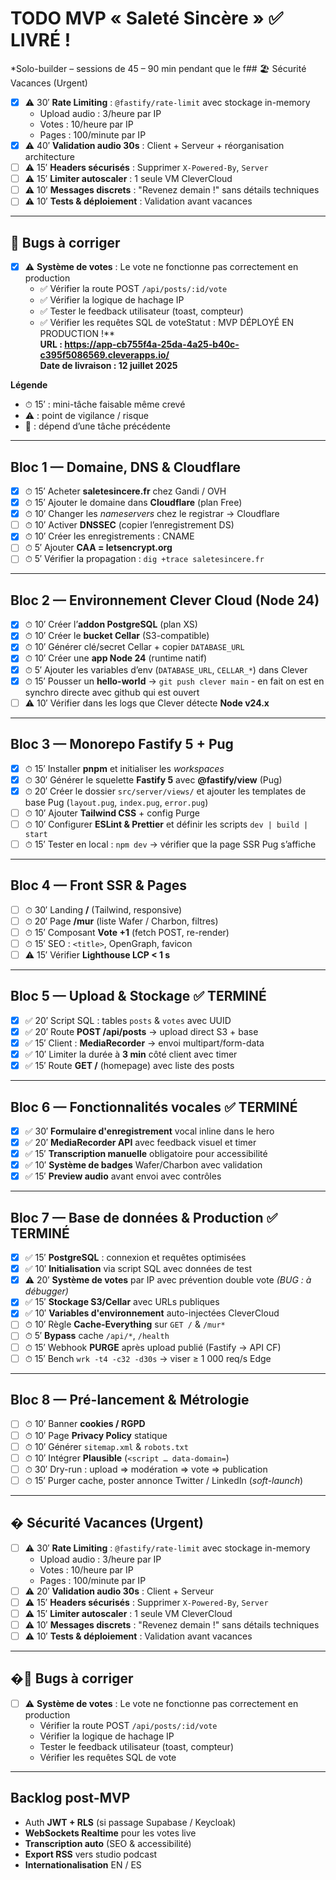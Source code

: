 # TODO MVP « Saleté Sincère » ✅ LIVRÉ !
*Solo-builder – sessions de 45 – 90 min pendant que le f## 🏖️ Sécurité Vacances (Urgent)
- [x] ⚠️ 30′ **Rate Limiting** : `@fastify/rate-limit` avec stockage in-memory
  - Upload audio : 3/heure par IP
  - Votes : 10/heure par IP  
  - Pages : 100/minute par IP
- [x] ⚠️ 40′ **Validation audio 30s** : Client + Serveur + réorganisation architecture
- [ ] ⚠️ 15′ **Headers sécurisés** : Supprimer `X-Powered-By`, `Server`
- [ ] ⚠️ 15′ **Limiter autoscaler** : 1 seule VM CleverCloud
- [ ] ⚠️ 10′ **Messages discrets** : "Revenez demain !" sans détails techniques
- [ ] ⚠️ 10′ **Tests & déploiement** : Validation avant vacances

---

## 🐛 Bugs à corriger
- [x] ⚠️ **Système de votes** : Le vote ne fonctionne pas correctement en production
  - ✅ Vérifier la route POST `/api/posts/:id/vote`
  - ✅ Vérifier la logique de hachage IP
  - ✅ Tester le feedback utilisateur (toast, compteur)
  - ✅ Vérifier les requêtes SQL de voteStatut : MVP DÉPLOYÉ EN PRODUCTION !**  
**URL : https://app-cb755f4a-25da-4a25-b40c-c395f5086569.cleverapps.io/**  
**Date de livraison : 12 juillet 2025**

**Légende**  
- ⏱ 15′ : mini-tâche faisable même crevé  
- ⚠︎ : point de vigilance / risque  
- 🔄 : dépend d’une tâche précédente  

---

## Bloc 1 — Domaine, DNS & Cloudflare
- [x] ⏱ 15′ Acheter **saletesincere.fr** chez Gandi / OVH  
- [x] ⏱ 15′ Ajouter le domaine dans **Cloudflare** (plan Free)  
- [x] ⏱ 10′ Changer les *nameservers* chez le registrar → Cloudflare  
- [ ] ⏱ 10′ Activer **DNSSEC** (copier l’enregistrement DS)  
- [x] ⏱ 10′ Créer les enregistrements : CNAME
- [ ] ⏱ 5′ Ajouter **CAA = letsencrypt.org**  
- [ ] ⏱ 5′ Vérifier la propagation : `dig +trace saletesincere.fr`

---

## Bloc 2 — Environnement Clever Cloud (Node 24)
- [x] ⏱ 10′ Créer l’**addon PostgreSQL** (plan XS)  
- [x] ⏱ 10′ Créer le **bucket Cellar** (S3-compatible)  
- [x] ⏱ 10′ Générer clé/secret Cellar + copier `DATABASE_URL`  
- [x] ⏱ 10′ Créer une **app Node 24** (runtime natif)  
- [x] ⏱ 5′ Ajouter les variables d’env (`DATABASE_URL`, `CELLAR_*`) dans Clever  
- [x] ⏱ 15′ Pousser un **hello-world** → `git push clever main`  - en fait on est en synchro directe avec github qui est ouvert
- [ ] ⚠︎ 10′ Vérifier dans les logs que Clever détecte **Node v24.x**

---

## Bloc 3 — Monorepo Fastify 5 + Pug
- [x] ⏱ 15′ Installer **pnpm** et initialiser les *workspaces*  
- [x] ⏱ 30′ Générer le squelette **Fastify 5** avec **@fastify/view** (Pug)  
- [x] ⏱ 20′ Créer le dossier `src/server/views/` et ajouter les templates de base Pug (`layout.pug`, `index.pug`, `error.pug`)  
- [ ] ⏱ 10′ Ajouter **Tailwind CSS** + config Purge  
- [ ] ⏱ 10′ Configurer **ESLint & Prettier** et définir les scripts `dev | build | start`  
- [ ] ⏱ 15′ Tester en local : `npm dev` → vérifier que la page SSR Pug s’affiche  

---

## Bloc 4 — Front SSR & Pages
- [ ] ⏱ 30′ Landing **/** (Tailwind, responsive)  
- [ ] ⏱ 20′ Page **/mur** (liste Wafer / Charbon, filtres)  
- [ ] ⏱ 15′ Composant **Vote +1** (fetch POST, re-render)  
- [ ] ⏱ 15′ SEO : `<title>`, OpenGraph, favicon  
- [ ] ⚠︎ 15′ Vérifier **Lighthouse LCP < 1 s**

---

## Bloc 5 — Upload & Stockage ✅ TERMINÉ
- [x] ✅ 20′ Script SQL : tables `posts` & `votes` avec UUID  
- [x] ✅ 20′ Route **POST /api/posts** → upload direct S3 + base  
- [x] ✅ 15′ Client : **MediaRecorder** → envoi multipart/form-data  
- [x] ✅ 10′ Limiter la durée à **3 min** côté client avec timer  
- [x] ✅ 15′ Route **GET /** (homepage) avec liste des posts

---

## Bloc 6 — Fonctionnalités vocales ✅ TERMINÉ
- [x] ✅ 30′ **Formulaire d'enregistrement** vocal inline dans le hero  
- [x] ✅ 20′ **MediaRecorder API** avec feedback visuel et timer  
- [x] ✅ 15′ **Transcription manuelle** obligatoire pour accessibilité  
- [x] ✅ 10′ **Système de badges** Wafer/Charbon avec validation  
- [x] ✅ 15′ **Preview audio** avant envoi avec contrôles

---

## Bloc 7 — Base de données & Production ✅ TERMINÉ
- [x] ✅ 15′ **PostgreSQL** : connexion et requêtes optimisées  
- [x] ✅ 10′ **Initialisation** via script SQL avec données de test  
- [x] ⚠️ 20′ **Système de votes** par IP avec prévention double vote *(BUG : à débugger)*  
- [x] ✅ 15′ **Stockage S3/Cellar** avec URLs publiques  
- [x] ✅ 10′ **Variables d'environnement** auto-injectées CleverCloud
- [ ] ⏱ 10′ Règle **Cache-Everything** sur `GET /` & `/mur*`  
- [ ] ⏱ 5′ **Bypass** cache `/api/*`, `/health`  
- [ ] ⏱ 15′ Webhook **PURGE** après upload publié (Fastify → API CF)  
- [ ] ⏱ 15′ Bench `wrk -t4 -c32 -d30s` → viser ≥ 1 000 req/s Edge

---

## Bloc 8 — Pré-lancement & Métrologie
- [ ] ⏱ 10′ Banner **cookies / RGPD**  
- [ ] ⏱ 10′ Page **Privacy Policy** statique  
- [ ] ⏱ 10′ Générer `sitemap.xml` & `robots.txt`  
- [ ] ⏱ 10′ Intégrer **Plausible** (`<script … data-domain=`)  
- [ ] ⏱ 30′ Dry-run : upload ⇒ modération ⇒ vote ⇒ publication  
- [ ] ⏱ 15′ Purger cache, poster annonce Twitter / LinkedIn (*soft-launch*)

---

## �️ Sécurité Vacances (Urgent)
- [ ] ⚠️ 30′ **Rate Limiting** : `@fastify/rate-limit` avec stockage in-memory
  - Upload audio : 3/heure par IP
  - Votes : 10/heure par IP  
  - Pages : 100/minute par IP
- [ ] ⚠️ 20′ **Validation audio 30s** : Client + Serveur
- [ ] ⚠️ 15′ **Headers sécurisés** : Supprimer `X-Powered-By`, `Server`
- [ ] ⚠️ 15′ **Limiter autoscaler** : 1 seule VM CleverCloud
- [ ] ⚠️ 10′ **Messages discrets** : "Revenez demain !" sans détails techniques
- [ ] ⚠️ 10′ **Tests & déploiement** : Validation avant vacances

---

## �🐛 Bugs à corriger
- [ ] ⚠️ **Système de votes** : Le vote ne fonctionne pas correctement en production
  - Vérifier la route POST `/api/posts/:id/vote`
  - Vérifier la logique de hachage IP
  - Tester le feedback utilisateur (toast, compteur)
  - Vérifier les requêtes SQL de vote

---

## Backlog post-MVP
- Auth **JWT + RLS** (si passage Supabase / Keycloak)  
- **WebSockets Realtime** pour les votes live  
- **Transcription auto** (SEO & accessibilité)  
- **Export RSS** vers studio podcast  
- **Internationalisation** EN / ES  
